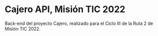 # Cajero API, Misión TIC 2022

Back-end del proyecto Cajero, realizado para el Ciclo III de la Ruta 2 de Misión TIC 2022. 
